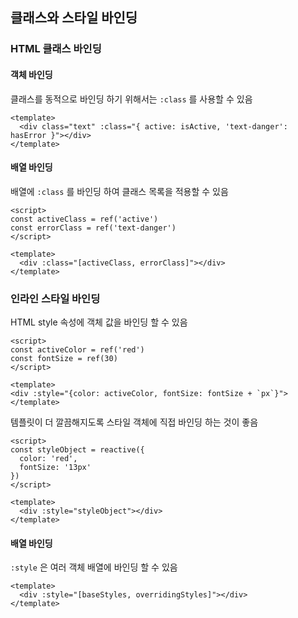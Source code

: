 ## 클래스와 스타일 바인딩

### HTML 클래스 바인딩

#### 객체 바인딩

클래스를 동적으로 바인딩 하기 위해서는 `:class` 를 사용할 수 있음

```vue
<template>
  <div class="text" :class="{ active: isActive, 'text-danger': hasError }"></div>
</template>
```

#### 배열 바인딩

배열에 `:class` 를 바인딩 하여 클래스 목록을 적용할 수 있음

```vue
<script>
const activeClass = ref('active')
const errorClass = ref('text-danger')
</script>

<template>
  <div :class="[activeClass, errorClass]"></div>
</template>
```

### 인라인 스타일 바인딩

HTML style 속성에 객체 값을 바인딩 할 수 있음

```vue
<script>
const activeColor = ref('red')
const fontSize = ref(30)
</script>

<template>
<div :style="{color: activeColor, fontSize: fontSize + `px`}">
</template>
```

템플릿이 더 깔끔해지도록 스타일 객체에 직접 바인딩 하는 것이 좋음

```vue
<script>
const styleObject = reactive({
  color: 'red',
  fontSize: '13px'
})
</script>

<template>
  <div :style="styleObject"></div>
</template>
```

#### 배열 바인딩

`:style` 은 여러 객체 배열에 바인딩 할 수 있음

```vue
<template>
  <div :style="[baseStyles, overridingStyles]"></div>
</template>
```
